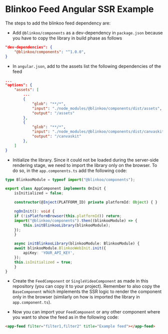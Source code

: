 # Blinkoo Feed Angular SSR Example

The steps to add the blinkoo feed dependency are:

- Add `@blinkoo/components` as a dev-dependency in `package.json` because you have to copy the library in build phase as follows
```json
"dev-dependencies": {
    "@blinkoo/components": "^1.0.0",
}
```
- In `angular.json`, add to the assets list the following dependencies of the feed
```json
...
"options": {
    "assets": [
        ...
        {
            "glob": "**/*",
            "input": "./node_modules/@blinkoo/components/dist/assets",
            "output": "/assets"
        },
        {
            "glob": "**/*",
            "input": "./node_modules/@blinkoo/components/dist/canvaskit",
            "output": "/canvaskit"
        },
    ]
}
```
- Initialize the library. Since it could not be loaded during the server-side rendering stage, we need to import the library only on the browser. To do so, in the `app.components.ts` add the following code:
```typescript
type BlinkooModule = typeof import("@blinkoo/components");

export class AppComponent implements OnInit {
    isInitialized = false;

    constructor(@Inject(PLATFORM_ID) private platformId: Object) { }

    ngOnInit(): void {
    if (!isPlatformBrowser(this.platformId)) return;
    import("@blinkoo/components").then((blinkooModule) => {
        this.initBlinkooLibrary(blinkooModule);
    });
    }

    async initBlinkooLibrary(blinkooModule: BlinkooModule) {
    await blinkooModule.BlinkooWebInit.init({
        apiKey: 'YOUR_API_KEY',
    });
    this.isInitialized = true;
    }
}
```
- Create the `FeedComponent` or `SingleVideoComponent` as made in this repository (you can copy it to your project). Remember to also copy the `BaseComponent` which implements the SSR logic to render the component only in the browser (similarly on how is imported the library in `app.component.ts`).

- Now you can import your `FeedComponent` or any other component where you want to show the feed as in the following code:

```html
<app-feed filter="filter1,filter2" title="Example feed"></app-feed>
```
